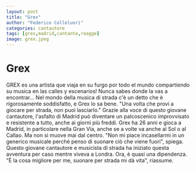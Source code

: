 ```yaml
---
layout: post
title: "Grex"
author: "Federico Colleluori"
categories: cantautore
tags: [grex,madrid,cantante,reagge]
image: grex.jpeg
---
```


# Grex

GREX es una artista que viaja en su furgo por todo el mundo compartiendo su musica en las calles y escenarios! Nunca sabes donde la vas a encontrar...
Nel mondo della musica di strada c'è un detto che è rigorosamente soddisfatto, e Grex lo sa bene. "Una volta che provi a giocare per strada, non puoi lasciarlo." Grazie alla voce di questo giovane cantautore, l'asfalto di Madrid può diventare un palcoscenico improvvisato e resistente a tutto, anche ai giorni più freddi. Grex ha 26 anni e gioca a Madrid, in particolare nella Gran Vía, anche se a volte va anche al Sol o al Callao. Ma non si muove mai dal centro. "Non mi piace incasellarmi in un generico musicale perché penso di suonare ciò che viene fuori", spiega. Questo giovane cantautore e musicista di strada ha iniziato questa avventura per caso mentre viveva a Londra. Ora, è quasi una dipendenza. "È la cosa migliore per me, suonare per strada mi dà vita", riassume.

